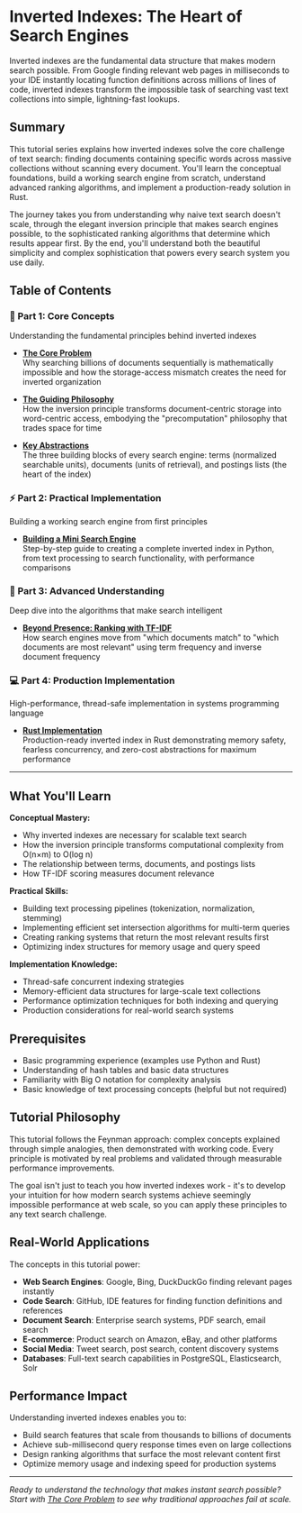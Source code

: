 # Inverted Indexes: The Heart of Search Engines

Inverted indexes are the fundamental data structure that makes modern search possible. From Google finding relevant web pages in milliseconds to your IDE instantly locating function definitions across millions of lines of code, inverted indexes transform the impossible task of searching vast text collections into simple, lightning-fast lookups.

## Summary

This tutorial series explains how inverted indexes solve the core challenge of text search: finding documents containing specific words across massive collections without scanning every document. You'll learn the conceptual foundations, build a working search engine from scratch, understand advanced ranking algorithms, and implement a production-ready solution in Rust.

The journey takes you from understanding why naive text search doesn't scale, through the elegant inversion principle that makes search engines possible, to the sophisticated ranking algorithms that determine which results appear first. By the end, you'll understand both the beautiful simplicity and complex sophistication that powers every search system you use daily.

## Table of Contents

### 🎯 Part 1: Core Concepts
Understanding the fundamental principles behind inverted indexes

- **[The Core Problem](01-concepts-01-the-core-problem.md)**  
  Why searching billions of documents sequentially is mathematically impossible and how the storage-access mismatch creates the need for inverted organization

- **[The Guiding Philosophy](01-concepts-02-the-guiding-philosophy.md)**  
  How the inversion principle transforms document-centric storage into word-centric access, embodying the "precomputation" philosophy that trades space for time

- **[Key Abstractions](01-concepts-03-key-abstractions.md)**  
  The three building blocks of every search engine: terms (normalized searchable units), documents (units of retrieval), and postings lists (the heart of the index)

### ⚡ Part 2: Practical Implementation
Building a working search engine from first principles

- **[Building a Mini Search Engine](02-guides-01-building-a-mini-search-engine.md)**  
  Step-by-step guide to creating a complete inverted index in Python, from text processing to search functionality, with performance comparisons

### 🧠 Part 3: Advanced Understanding  
Deep dive into the algorithms that make search intelligent

- **[Beyond Presence: Ranking with TF-IDF](03-deep-dive-01-beyond-presence-ranking-with-tf-idf.md)**  
  How search engines move from "which documents match" to "which documents are most relevant" using term frequency and inverse document frequency

### 💻 Part 4: Production Implementation
High-performance, thread-safe implementation in systems programming language

- **[Rust Implementation](04-rust-implementation.md)**  
  Production-ready inverted index in Rust demonstrating memory safety, fearless concurrency, and zero-cost abstractions for maximum performance

---

## What You'll Learn

**Conceptual Mastery:**
- Why inverted indexes are necessary for scalable text search
- How the inversion principle transforms computational complexity from O(n×m) to O(log n)
- The relationship between terms, documents, and postings lists
- How TF-IDF scoring measures document relevance

**Practical Skills:**
- Building text processing pipelines (tokenization, normalization, stemming)
- Implementing efficient set intersection algorithms for multi-term queries
- Creating ranking systems that return the most relevant results first
- Optimizing index structures for memory usage and query speed

**Implementation Knowledge:**
- Thread-safe concurrent indexing strategies
- Memory-efficient data structures for large-scale text collections
- Performance optimization techniques for both indexing and querying
- Production considerations for real-world search systems

## Prerequisites

- Basic programming experience (examples use Python and Rust)
- Understanding of hash tables and basic data structures
- Familiarity with Big O notation for complexity analysis
- Basic knowledge of text processing concepts (helpful but not required)

## Tutorial Philosophy

This tutorial follows the Feynman approach: complex concepts explained through simple analogies, then demonstrated with working code. Every principle is motivated by real problems and validated through measurable performance improvements.

The goal isn't just to teach you how inverted indexes work - it's to develop your intuition for how modern search systems achieve seemingly impossible performance at web scale, so you can apply these principles to any text search challenge.

## Real-World Applications

The concepts in this tutorial power:

- **Web Search Engines**: Google, Bing, DuckDuckGo finding relevant pages instantly
- **Code Search**: GitHub, IDE features for finding function definitions and references
- **Document Search**: Enterprise search systems, PDF search, email search
- **E-commerce**: Product search on Amazon, eBay, and other platforms
- **Social Media**: Tweet search, post search, content discovery systems
- **Databases**: Full-text search capabilities in PostgreSQL, Elasticsearch, Solr

## Performance Impact

Understanding inverted indexes enables you to:
- Build search features that scale from thousands to billions of documents
- Achieve sub-millisecond query response times even on large collections
- Design ranking algorithms that surface the most relevant content first
- Optimize memory usage and indexing speed for production systems

---

*Ready to understand the technology that makes instant search possible? Start with [The Core Problem](01-concepts-01-the-core-problem.md) to see why traditional approaches fail at scale.*